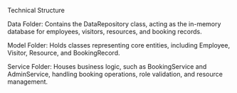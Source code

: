 Technical Structure


Data Folder: Contains the DataRepository class, acting as the in-memory database for employees, visitors, resources, and booking records.



Model Folder: Holds classes representing core entities, including Employee, Visitor, Resource, and BookingRecord.



Service Folder: Houses business logic, such as BookingService and AdminService, handling booking operations, role validation, and resource management.
